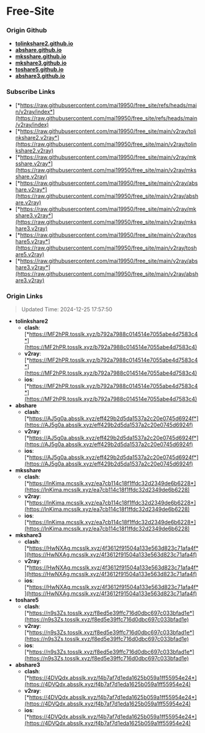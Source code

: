 # Free-Site

### Origin Github

- [**tolinkshare2.github.io**](https://github.com/tolinkshare2/tolinkshare2.github.io)
- [**abshare.github.io**](https://github.com/abshare/abshare.github.io)
- [**mksshare.github.io**](https://github.com/mksshare/mksshare.github.io)
- [**mkshare3.github.io**](https://github.com/mkshare3/mkshare3.github.io)
- [**toshare5.github.io**](https://github.com/toshare5/toshare5.github.io)
- [**abshare3.github.io**](https://github.com/abshare3/abshare3.github.io)

### Subscribe Links

- [*https://raw.githubusercontent.com/mai19950/free_site/refs/heads/main/v2ray/index*](https://raw.githubusercontent.com/mai19950/free_site/refs/heads/main/v2ray/index)
- [*https://raw.githubusercontent.com/mai19950/free_site/main/v2ray/tolinkshare2.v2ray*](https://raw.githubusercontent.com/mai19950/free_site/main/v2ray/tolinkshare2.v2ray)
- [*https://raw.githubusercontent.com/mai19950/free_site/main/v2ray/mksshare.v2ray*](https://raw.githubusercontent.com/mai19950/free_site/main/v2ray/mksshare.v2ray)
- [*https://raw.githubusercontent.com/mai19950/free_site/main/v2ray/abshare.v2ray*](https://raw.githubusercontent.com/mai19950/free_site/main/v2ray/abshare.v2ray)
- [*https://raw.githubusercontent.com/mai19950/free_site/main/v2ray/mkshare3.v2ray*](https://raw.githubusercontent.com/mai19950/free_site/main/v2ray/mkshare3.v2ray)
- [*https://raw.githubusercontent.com/mai19950/free_site/main/v2ray/toshare5.v2ray*](https://raw.githubusercontent.com/mai19950/free_site/main/v2ray/toshare5.v2ray)
- [*https://raw.githubusercontent.com/mai19950/free_site/main/v2ray/abshare3.v2ray*](https://raw.githubusercontent.com/mai19950/free_site/main/v2ray/abshare3.v2ray)

### Origin Links

> Updated Time: 2024-12-25 17:57:50

- **tolinkshare2**
  - **clash**: [*https://MF2hPR.tosslk.xyz/b792a7988c014514e7055abe4d7583c4*](https://MF2hPR.tosslk.xyz/b792a7988c014514e7055abe4d7583c4)
  - **v2ray**: [*https://MF2hPR.tosslk.xyz/b792a7988c014514e7055abe4d7583c4*](https://MF2hPR.tosslk.xyz/b792a7988c014514e7055abe4d7583c4)
  - **ios**: [*https://MF2hPR.tosslk.xyz/b792a7988c014514e7055abe4d7583c4*](https://MF2hPR.tosslk.xyz/b792a7988c014514e7055abe4d7583c4)
- **abshare**
  - **clash**: [*https://AJ5g0a.absslk.xyz/eff429b2d5da1537a2c20e0745d6924f*](https://AJ5g0a.absslk.xyz/eff429b2d5da1537a2c20e0745d6924f)
  - **v2ray**: [*https://AJ5g0a.absslk.xyz/eff429b2d5da1537a2c20e0745d6924f*](https://AJ5g0a.absslk.xyz/eff429b2d5da1537a2c20e0745d6924f)
  - **ios**: [*https://AJ5g0a.absslk.xyz/eff429b2d5da1537a2c20e0745d6924f*](https://AJ5g0a.absslk.xyz/eff429b2d5da1537a2c20e0745d6924f)
- **mksshare**
  - **clash**: [*https://InKima.mcsslk.xyz/ea7cb114c18f1ffdc32d2349de6b6228*](https://InKima.mcsslk.xyz/ea7cb114c18f1ffdc32d2349de6b6228)
  - **v2ray**: [*https://InKima.mcsslk.xyz/ea7cb114c18f1ffdc32d2349de6b6228*](https://InKima.mcsslk.xyz/ea7cb114c18f1ffdc32d2349de6b6228)
  - **ios**: [*https://InKima.mcsslk.xyz/ea7cb114c18f1ffdc32d2349de6b6228*](https://InKima.mcsslk.xyz/ea7cb114c18f1ffdc32d2349de6b6228)
- **mkshare3**
  - **clash**: [*https://HwNXAg.mcsslk.xyz/4f3612f91504a133e563d823c71afa4f*](https://HwNXAg.mcsslk.xyz/4f3612f91504a133e563d823c71afa4f)
  - **v2ray**: [*https://HwNXAg.mcsslk.xyz/4f3612f91504a133e563d823c71afa4f*](https://HwNXAg.mcsslk.xyz/4f3612f91504a133e563d823c71afa4f)
  - **ios**: [*https://HwNXAg.mcsslk.xyz/4f3612f91504a133e563d823c71afa4f*](https://HwNXAg.mcsslk.xyz/4f3612f91504a133e563d823c71afa4f)
- **toshare5**
  - **clash**: [*https://n9s3Zs.tosslk.xyz/f8ed5e39ffc716d0dbc697c033bfad1e*](https://n9s3Zs.tosslk.xyz/f8ed5e39ffc716d0dbc697c033bfad1e)
  - **v2ray**: [*https://n9s3Zs.tosslk.xyz/f8ed5e39ffc716d0dbc697c033bfad1e*](https://n9s3Zs.tosslk.xyz/f8ed5e39ffc716d0dbc697c033bfad1e)
  - **ios**: [*https://n9s3Zs.tosslk.xyz/f8ed5e39ffc716d0dbc697c033bfad1e*](https://n9s3Zs.tosslk.xyz/f8ed5e39ffc716d0dbc697c033bfad1e)
- **abshare3**
  - **clash**: [*https://4DVQdx.absslk.xyz/f4b7af7d1eda1625b059a1ff55954e24*](https://4DVQdx.absslk.xyz/f4b7af7d1eda1625b059a1ff55954e24)
  - **v2ray**: [*https://4DVQdx.absslk.xyz/f4b7af7d1eda1625b059a1ff55954e24*](https://4DVQdx.absslk.xyz/f4b7af7d1eda1625b059a1ff55954e24)
  - **ios**: [*https://4DVQdx.absslk.xyz/f4b7af7d1eda1625b059a1ff55954e24*](https://4DVQdx.absslk.xyz/f4b7af7d1eda1625b059a1ff55954e24)
